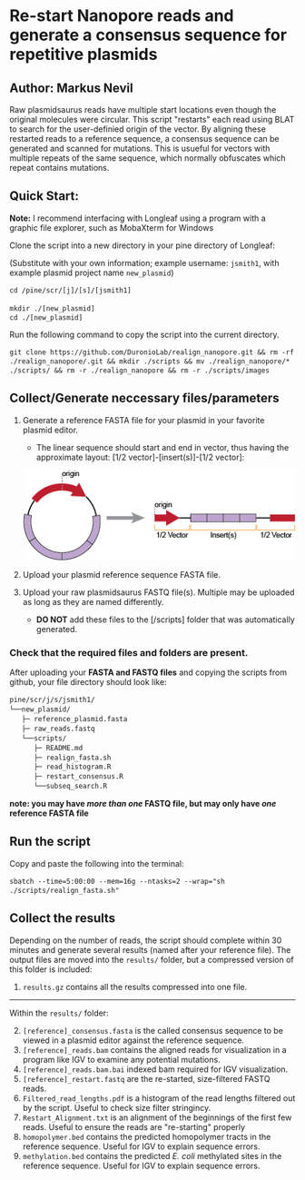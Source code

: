 # Re-start Nanopore reads and generate a consensus sequence for repetitive plasmids

## Author: Markus Nevil

Raw plasmidsaurus reads have multiple start locations even though the original molecules were circular. This script "restarts" each read using BLAT to search for the user-definied origin of the vector. By aligning these restarted reads to a reference sequence, a consensus sequence can be generated and scanned for mutations. This is usueful for vectors with multiple repeats of the same sequence, which normally obfuscates which repeat contains mutations.

## Quick Start:

**Note:** I recommend interfacing with Longleaf using a program with a graphic file explorer, such as MobaXterm for Windows

Clone the script into a new directory in your pine directory of Longleaf:

(Substitute with your own information; example username: `jsmith1`, with example plasmid project name `new_plasmid`)

```
cd /pine/scr/[j]/[s]/[jsmith1]

mkdir ./[new_plasmid]
cd ./[new_plasmid]
```

Run the following command to copy the script into the current directory.
```
git clone https://github.com/DuronioLab/realign_nanopore.git && rm -rf ./realign_nanopore/.git && mkdir ./scripts && mv ./realign_nanopore/* ./scripts/ && rm -r ./realign_nanopore && rm -r ./scripts/images
```

## Collect/Generate neccessary files/parameters

1. Generate a reference FASTA file for your plasmid in your favorite plasmid editor.
   - The linear sequence should start and end in vector, thus having the approximate layout: [1/2 vector]-[insert(s)]-[1/2 vector]:
   
   ![Like This](https://github.com/DuronioLab/realign_nanopore/blob/main/images/githubAsset%202small.png?raw=true)
2. Upload your plasmid reference sequence FASTA file.

3. Upload your raw plasmidsaurus FASTQ file(s). Multiple may be uploaded as long as they are named differently.
   - **DO NOT** add these files to the [/scripts] folder that was automatically generated.

### Check that the required files and folders are present.

After uploading your **FASTA and FASTQ files** and copying the scripts from github, your file directory should look like:

```bash
pine/scr/j/s/jsmith1/
└──new_plasmid/
   ├─ reference_plasmid.fasta
   ├─ raw_reads.fastq
   └──scripts/
      ├─ README.md
      ├─ realign_fasta.sh
      ├─ read_histogram.R
      ├─ restart_consensus.R
      └──subseq_search.R
```

**note: you may have *more than one* FASTQ file, but may only have *one* reference FASTA file**


## Run the script

Copy and paste the following into the terminal:
```
sbatch --time=5:00:00 --mem=16g --ntasks=2 --wrap="sh ./scripts/realign_fasta.sh"
```

## Collect the results

Depending on the number of reads, the script should complete within 30 minutes and generate several results (named after your reference file). The output files are moved into the `results/` folder, but a compressed version of this folder is included:

1. `results.gz` contains all the results compressed into one file.
------
Within the `results/` folder:

2. `[reference]_consensus.fasta` is the called consensus sequence to be viewed in a plasmid editor against the reference sequence.
3. `[reference]_reads.bam` contains the aligned reads for visualization in a program like IGV to examine any potential mutations.
4. `[reference]_reads.bam.bai` indexed bam required for IGV visualization.
5. `[reference]_restart.fastq` are the re-started, size-filtered FASTQ reads.
6. `Filtered_read_lengths.pdf` is a histogram of the read lengths filtered out by the script. Useful to check size filter stringincy.
7. `Restart_Alignment.txt` is an alignment of the beginnings of the first few reads. Useful to ensure the reads are "re-starting" properly
8. `homopolymer.bed` contains the predicted homopolymer tracts in the reference sequence. Useful for IGV to explain sequence errors.
9. `methylation.bed` contains the predicted *E. coli* methylated sites in the reference sequence. Useful for IGV to explain sequence errors. 


